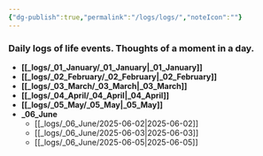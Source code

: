 ```yaml
---
{"dg-publish":true,"permalink":"/logs/logs/","noteIcon":""}
---
```


### Daily logs of life events. Thoughts of a moment in a day.


- **[[_logs/_01_January/_01_January\|_01_January]]**
- **[[_logs/_02_February/_02_February\|_02_February]]**
- **[[_logs/_03_March/_03_March\|_03_March]]**
- **[[_logs/_04_April/_04_April\|_04_April]]**
- **[[_logs/_05_May/_05_May\|_05_May]]**
- **_06_June**
	- [[_logs/_06_June/2025-06-02\|2025-06-02]]
	- [[_logs/_06_June/2025-06-03\|2025-06-03]]
	- [[_logs/_06_June/2025-06-05\|2025-06-05]]


